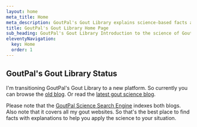 ```yaml
---
layout: home
meta_title: Home
meta_description: GoutPal's Gout Library explains science-based facts about uric acid and gouty arthritis.
title: GoutPal's Gout Library Home Page
sub_heading: GoutPal's Gout Library Introduction to the science of Gouty Arthritis.
eleventyNavigation:
  key: Home
  order: 1
---
```


## GoutPal's Gout Library Status

I'm transitioning GoutPal's Gout Library to a new platform. So currently you can browse the <a href="/goutpal-info-wp-2020">old blog</a>. Or read the <a href="/blog">latest gout science blog</a>.

Please note that the <a href="https://cse.google.com/cse?cof=FORID:0&cx=partner-pub-4857169685716700:9780732506">GoutPal Science Search Engine</a> indexes both blogs. Also note that it covers all my gout websites. So that's the best place to find facts with explanations to help you apply the science to your situation.